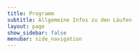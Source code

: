 ```yaml
---
title: Programm
subtitle: Allgemeine Infos zu den Läufen
layout: page
show_sidebar: false
menubar: side_navigation
---
```



